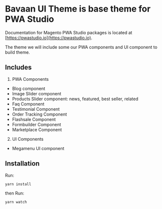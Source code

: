 # Bavaan UI Theme is base theme for PWA Studio
Documentation for Magento PWA Studio packages is located at [https://pwastudio.io](https://pwastudio.io).

The theme we will include some our PWA components and UI component to build theme.

## Includes
1. PWA Components
- Blog component
- Image Slider component
- Products Slider component: news, featured, best seller, related
- Faq Component
- Testimonial Component
- Order Tracking Component
- Flashsale Component
- Formbuilder Component
- Marketplace Component
2. UI Components
- Megamenu UI component

## Installation
Run:
```
yarn install
```

then Run:
```
yarn watch
```
